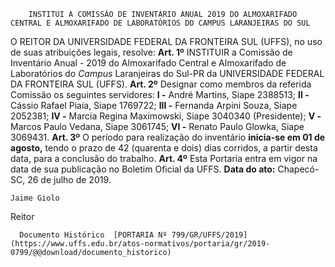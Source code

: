         INSTITUI A COMISSÃO DE INVENTÁRIO ANUAL 2019 DO ALMOXARIFADO CENTRAL E ALMOXARIFADO DE LABORATÓRIOS DO CAMPUS LARANJEIRAS DO SUL  

 O REITOR DA UNIVERSIDADE FEDERAL DA FRONTEIRA SUL (UFFS), no uso de suas atribuições legais, resolve:   **Art. 1º**  INSTITUIR a Comissão de Inventário Anual - 2019 do Almoxarifado Central e Almoxarifado de Laboratórios do *Campus*  Laranjeiras do Sul-PR da UNIVERSIDADE FEDERAL DA FRONTEIRA SUL (UFFS).   **Art. 2º**  Designar como membros da referida Comissão os seguintes servidores: **I -**  André Martins, Siape 2388513; **II -**  Cássio Rafael Piaia, Siape 1769722; **III -**  Fernanda Arpini Souza, Siape 2052381; **IV -**  Marcia Regina Maximowski, Siape 3040340 (Presidente); **V -**  Marcos Paulo Vedana, Siape 3061745; **VI -**  Renato Paulo Glowka, Siape 3069431.   **Art. 3º**  O período para realização do inventário **inicia-se em 01 de agosto,**  tendo o prazo de 42 (quarenta e dois) dias corridos, a partir desta data, para a conclusão do trabalho.   **Art. 4º**  Esta Portaria entra em vigor na data de sua publicação no Boletim Oficial da UFFS.        **Data do ato:** Chapecó-SC, 26 de julho de 2019.   
 

    Jaime Giolo   
 Reitor 

      Documento Histórico  [PORTARIA Nº 799/GR/UFFS/2019](https://www.uffs.edu.br/atos-normativos/portaria/gr/2019-0799/@@download/documento_historico)     
      